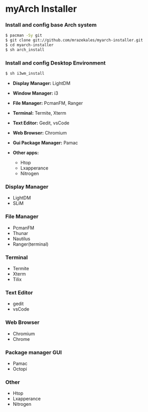 # myArch Installer
### Install and config base Arch system
```bash
$ pacman -Sy git
$ git clone git://github.com/mrazekales/myarch-installer.git
$ cd myarch-installer
$ sh arch_install 
```
### Install and config Desktop Environment

```bash
$ sh i3wm_install
```

- **Display Manager:**  LightDM
- **Window Manager:**   i3
- **File Manager:**     PcmanFM, Ranger
- **Terminal:**         Termite, Xterm
- **Text Editor:**      Gedit, vsCode
- **Web Browser:**      Chromium
- **Gui Package Manager:**  Pamac

- **Other apps:**  
  - Htop
  - Lxapperance
  - Nitrogen



### Display Manager
- LightDM
- SLiM

### File Manager
- PcmanFM
- Thunar
- Nautilus
- Ranger(terminal)

### Terminal
- Termite
- Xterm
- Tilix

### Text Editor
- gedit
- vsCode

### Web Browser
- Chromium
- Chrome

### Package manager GUI
- Pamac
- Octopi

### Other
- Htop
- Lxapperance
- Nitrogen
